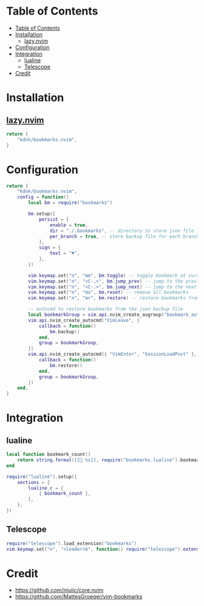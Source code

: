 # Table of Contents

- [Table of Contents](#table-of-contents)
- [Installation](#installation)
    - [lazy.nvim](#lazynvim)
- [Configuration](#configuration)
- [Integration](#integration)
    - [lualine](#lualine)
    - [Telescope](#telescope)
- [Credit](#credit)

# Installation

## [lazy.nvim](https://github.com/folke/lazy.nvim)

```lua
return {
    "kdnk/bookmarks.nvim",
}
```

# Configuration

```lua
return {
    "kdnk/bookmarks.nvim",
    config = function()
        local bm = require("bookmarks")

        bm.setup({
            persist = {
                enable = true,
                dir = "./.bookmarks", -- directory to store json file for backup. Please add `**/.bookmarks/*` to your `.gitignore_global`.
                per_branch = true, -- store backup file for each branch
            },
            sign = {
                text = "⚑",
            },
        })

        vim.keymap.set("n", "mm", bm.toggle) -- toggle bookmark at current line
        vim.keymap.set("n", "<C-,>", bm.jump_prev) -- jump to the previous bookmark over buffers
        vim.keymap.set("n", "<C-.>", bm.jump_next) -- jump to the next bookmark over buffers
        vim.keymap.set("n", "mx", bm.reset) -- remove all bookmarks
        vim.keymap.set("n", "mr", bm.restore) -- restore bookmarks from the json backup file

        -- autocmd to restore bookmarks from the json backup file
        local bookmarkGroup = vim.api.nvim_create_augroup("bookmark_auto_restore", {})
        vim.api.nvim_create_autocmd("VimLeave", {
            callback = function()
                bm.backup()
            end,
            group = bookmarkGroup,
        })
        vim.api.nvim_create_autocmd({ "VimEnter", "SessionLoadPost" }, {
            callback = function()
                bm.restore()
            end,
            group = bookmarkGroup,
        })
    end,
}
```

# Integration

## lualine

```lua
local function bookmark_count()
    return string.format([[📘 %s]], require("bookmarks.lualine").bookmark_count())
end

require("lualine").setup({
    sections = {
        lualine_c = {
            { bookmark_count },
        },
    },
})
```

## Telescope

```lua
require("telescope").load_extension("bookmarks")
vim.keymap.set("n", "<leader>b", function() require("telescope").extensions.bookmarks.list() end)
```

# Credit

-   https://github.com/niuiic/core.nvim
-   https://github.com/MattesGroeger/vim-bookmarks
